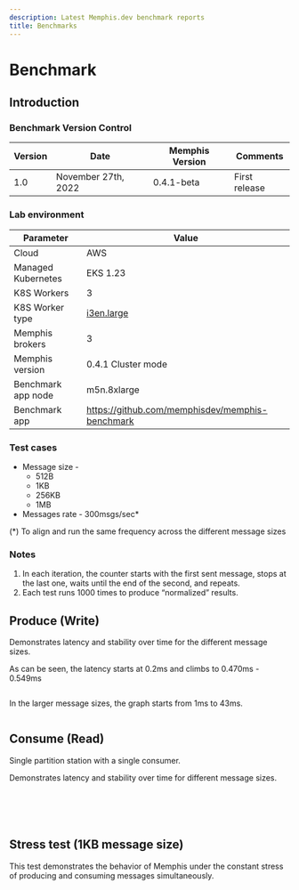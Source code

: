 ```yaml
---
description: Latest Memphis.dev benchmark reports
title: Benchmarks
---
```


# Benchmark

<Subtitle></Subtitle>

## Introduction

### Benchmark Version Control

<table>
  <thead>
    <tr>
      <th>Version</th>
      <th>Date</th>
      <th>Memphis Version</th>
      <th>Comments</th>
    </tr>
  </thead>
  <tbody>
    <tr>
      <td>1.0</td>
      <td>November 27th, 2022</td>
      <td>0.4.1-beta</td>
      <td>First release</td>
    </tr>
  </tbody>
</table>

### Lab environment

<table>
  <thead>
    <tr>
      <th>Parameter</th>
      <th>Value</th>
    </tr>
  </thead>
  <tbody>
    <tr>
      <td>Cloud</td>
      <td>AWS</td>
    </tr>
    <tr>
      <td>Managed Kubernetes</td>
      <td>EKS 1.23</td>
    </tr>
    <tr>
      <td>K8S Workers</td>
      <td>3</td>
    </tr>
    <tr>
      <td>K8S Worker type</td>
      <td><a href="https://aws.amazon.com/ec2/instance-types/">i3en.large</a></td>
    </tr>
    <tr>
      <td>Memphis brokers</td>
      <td>3</td>
    </tr>
    <tr>
      <td>Memphis version</td>
      <td>0.4.1 Cluster mode</td>
    </tr>
    <tr>
      <td>Benchmark app node</td>
      <td>m5n.8xlarge</td>
    </tr>
    <tr>
      <td>Benchmark app</td>
      <td><a href="https://github.com/memphisdev/memphis-benchmark">https://github.com/memphisdev/memphis-benchmark</a></td>
    </tr>
  </tbody>
</table>


### Test cases

* Message size -
  * 512B
  * 1KB
  * 256KB
  * 1MB
* Messages rate - 300msgs/sec\*

(\*) To align and run the same frequency across the different message sizes

### Notes

1. In each iteration, the counter starts with the first sent message, stops at the last one, waits until the end of the second, and repeats.
2. Each test runs 1000 times to produce “normalized” results.

## Produce (Write)

Demonstrates latency and stability over time for the different message sizes.

As can be seen, the latency starts at 0.2ms and climbs to 0.470ms - 0.549ms

<figure><img src="https://lh3.googleusercontent.com/UQW9GKGH3OCay7-zrXkKbrw9WBMOvPSJkFsZSj8h_JK2A2cxdP2I9WjRm4_uhNYkJXzRPgf5VtPQX3mtKJ4_sVxFbo3FHihG1DI1l9hkDev7yhQ6mxTtoW_1nulxtFJAlcy_VRb0p4-pLnBsEKYz2fYc4eEbmPhufU3-yJT8UJHgyeucdP-ZNw6asUgmqIko=s2048" alt=""><figcaption></figcaption></figure>

In the larger message sizes, the graph starts from 1ms to 43ms.

<figure><img src="https://lh4.googleusercontent.com/AN2AcY_fhwIFTH7cKF8TKLQSfbKiG8LtPzP6eTXL8lGbOnuWIkjuQiScGD-U0y6rTby08zkLgsBelduY6lC5_wUZzECU3irHgnZrozXcc7jIUSKOGZjz1BAdCjFZ0EumfpjUamQ0ERHvyF5SBm8-WgpF7ulH_1LZXpYCDfz1kJsD5r_BogGb0p5rpBExHSYZ=s2048" alt=""><figcaption></figcaption></figure>

## Consume (Read)

Single partition station with a single consumer.

Demonstrates latency and stability over time for different message sizes.

<figure><img src="https://lh5.googleusercontent.com/3BTmJPDkxUZ5yamsVY_0NBcmq38XMZfY0riCwecVKsYiRrxTPu-ha0-vS_n7jB-uI0kul5Y1javIv-krRged4lh2haokQbV1L8DfSyR_U4u-fTkJZ_pWSgWpPMHWt2cK8GhdA4puSB-MSMCZnTKS6-qmJuElagoE3daZRbEPW2_844m9xsSYUD6-HTeHQ1MC=s2048" alt=""><figcaption></figcaption></figure>

<figure><img src="https://lh6.googleusercontent.com/qmKhlUfbUe7Eywyp7lcYYZnIihXeTPaGK0fJYjsFsyRAiH5U_0Uc0-Ayl6ByZfG-5FuehPq5GYznisAnPZTaqjFNXOn2JN_82L5yb0xxMWGK5G9yAeQ2GdOQVjZ2vyByuvQtOLt0n7AOIx6Lh3kd5KJ_MCeDNYK7ND0o3p4pBX3Vdpz9AtXVTPuZC56t4bZV=s2048" alt=""><figcaption></figcaption></figure>

<figure><img src="https://lh6.googleusercontent.com/rxtjNGRNRlwEnQM9FrgsVotGQyLZXg0nXsj44y72dkHXtalhf8aLh2rGqupVAtVEAXvXYQXlHVkqV5YXZuy1TCnzRzS-g-DMDr-eeOMPkBBRqpkVbeuMb3CvFdyd2Bupoul5fGL8QFtBqXQBNrKUOlZUKYkSuoj6krCs0TGTj4nbH4M8entvyWDrnljXnTPa=s2048" alt=""><figcaption></figcaption></figure>

<figure><img src="https://lh4.googleusercontent.com/HZVkwhev0OUC-lOB-KR7iBvNxUtHkFF3M2dF_Fbc5lxbpud3WUsX0SLUGXf2TToh8mYPoqoH8vwBSqkPFRE8FVcNDPftt6g8-AX_0Qnp_rrL91zTG6W8EGFTMsYSJOUNq55PcDJQu9U5aBf9z24DuvX6rp5m1iyHiYiBu5hKbJroD_M5RHxB6AfkLiiuNfol=s2048" alt=""><figcaption></figcaption></figure>

<figure><img src="https://lh4.googleusercontent.com/P45AesUOcfO3gWI2Qsa2M4HuyFIk1VuAjqKZij9hEqHqa9xxY-wP_sGu914jStkwU6e6COh40bVC1oU-oJ5z5Be5emVSdrDcnQgyBgMFvfveuXyNtBo-yw1FDeT3aCDAS5_6HTvlGkWi5lav3-h45oKMRaIAKYUhMQWAxB8QE6DPiuxFKAW3087I1aas-E1X=s2048" alt=""><figcaption></figcaption></figure>

## Stress test (1KB message size)

This test demonstrates the behavior of Memphis under the constant stress of producing and consuming messages simultaneously.

<figure><img src="https://lh6.googleusercontent.com/xurwFrTZX67M8Fc17kpIdVFFwyekFIDB7RV4ctFWkAEX_aYHk8WVtpOjXcGPkUBzdBU04Hg-bnOJanF9y4s2wCtz7JgV500XDzgaqvZk5i_MsMsYVhqVzvYnIt0sRZNzHQO11_07oCWnuJ9eA0SH7V6yg7kI_W6_vSkJ-13eBpNp-NWOfEpCxd7jeqEHMf2T=s2048" alt=""><figcaption></figcaption></figure>
